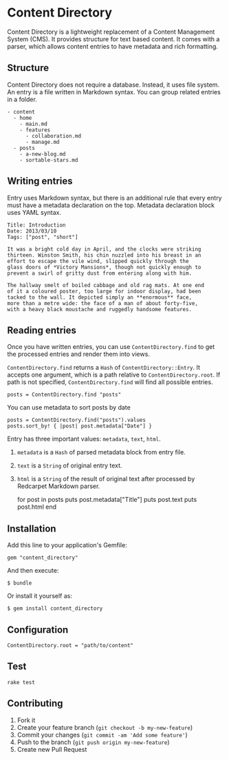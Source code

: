 # Content Directory

Content Directory is a lightweight replacement of a Content Management System (CMS). It provides structure for text based content. It comes with a parser, which allows content entries to have metadata and rich formatting.

## Structure

Content Directory does not require a database. Instead, it uses file system. An entry is a file written in Markdown syntax. You can group related entries in a folder.

    - content
      - home
        - main.md
        - features
          - collaboration.md
          - manage.md
      - posts
        - a-new-blog.md
        - sortable-stars.md
  
## Writing entries

Entry uses Markdown syntax, but there is an additional rule that every entry must have a metadata declaration on the top. Metadata declaration block uses YAML syntax.

    Title: Introduction
    Date: 2013/03/10
    Tags: ["post", "short"]

    It was a bright cold day in April, and the clocks were striking
    thirteen. Winston Smith, his chin nuzzled into his breast in an
    effort to escape the vile wind, slipped quickly through the
    glass doors of *Victory Mansions*, though not quickly enough to
    prevent a swirl of gritty dust from entering along with him. 

    The hallway smelt of boiled cabbage and old rag mats. At one end
    of it a coloured poster, too large for indoor display, had been
    tacked to the wall. It depicted simply an **enormous** face,
    more than a metre wide: the face of a man of about forty-five,
    with a heavy black moustache and ruggedly handsome features.

## Reading entries

Once you have written entries, you can use `ContentDirectory.find` to get the processed entries and render them into views.

`ContentDirectory.find` returns a `Hash` of `ContentDirectory::Entry`. It accepts one argument, which is a path relative to `ContentDirectory.root`. If path is not specified, `ContentDirectory.find` will find all possible entries.

    posts = ContentDirectory.find "posts"

You can use metadata to sort posts by date

    posts = ContentDirectory.find("posts").values
    posts.sort_by! { |post| post.metadata["Date"] }

Entry has three important values: `metadata`, `text`, `html`. 

1. `metadata` is a `Hash` of parsed metadata block from entry file. 
2. `text` is a `String` of original entry text. 
3. `html` is a `String` of the result of original text after processed by Redcarpet Markdown parser.

    for post in posts
      puts post.metadata["Title"]
      puts post.text
      puts post.html
    end

## Installation

Add this line to your application's Gemfile:

    gem "content_directory"

And then execute:

    $ bundle

Or install it yourself as:

    $ gem install content_directory

## Configuration

    ContentDirectory.root = "path/to/content"

## Test

    rake test

## Contributing

1. Fork it
2. Create your feature branch (`git checkout -b my-new-feature`)
3. Commit your changes (`git commit -am 'Add some feature'`)
4. Push to the branch (`git push origin my-new-feature`)
5. Create new Pull Request
